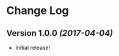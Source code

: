 Change Log
==========

Version 1.0.0 *(2017-04-04)*
----------------------------

 * Initial release!
